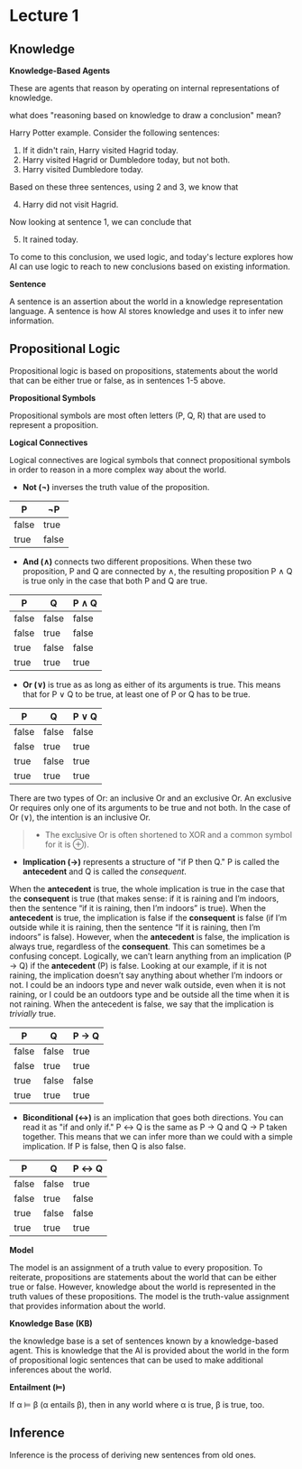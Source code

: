 # Lecture 1

## Knowledge

**Knowledge-Based Agents**

These are agents that reason by operating on internal representations of knowledge.

what does "reasoning based on knowledge to draw a conclusion" mean?

Harry Potter example. Consider the following sentences:

1. If it didn't rain, Harry visited Hagrid today.
2. Harry visited Hagrid or Dumbledore today, but not both.
3. Harry visited Dumbledore today.

Based on these three sentences, using 2 and 3, we know that

4. Harry did not visit Hagrid.

Now looking at sentence 1, we can conclude that

5. It rained today.

To come to this conclusion, we used logic, and today's lecture explores how AI can use logic to reach to new conclusions based on existing information.

**Sentence**

A sentence is an assertion about the world in a knowledge representation language. A sentence is how AI stores knowledge and uses it to infer new information.

## Propositional Logic

Propositional logic is based on propositions, statements about the world that can be either true or false, as in sentences 1-5 above.

**Propositional Symbols**

Propositional symbols are most often letters (P, Q, R) that are used to represent a proposition.

**Logical Connectives**

Logical connectives are logical symbols that connect propositional symbols in order to reason in a more complex way about the world.

- **Not (¬)** inverses the truth value of the proposition. 

| P     | ¬P    |
| ----- | ----- |
| false | true  |
| true  | false |

- **And (∧)** connects two different propositions. When these two proposition, P and Q are connected by ∧, the resulting proposition P ∧ Q is true only in the case that both P and Q are true.

| P     | Q     | P ∧ Q |
| ----- | ----- | ----- |
| false | false | false |
| false | true  | false |
| true  | false | false |
| true  | true  | true  |

- **Or (∨)** is true as as long as either of its arguments is true. This means that for P ∨ Q to be true, at least one of P or Q has to be true.

| P     | Q     | P ∨ Q |
| ----- | ----- | ----- |
| false | false | false |
| false | true  | true  |
| true  | false | true  |
| true  | true  | true  |

There are two types of Or: an inclusive Or and an exclusive Or. An exclusive Or requires only one of its arguments to be true and not both. In the case of Or (∨), the intention is an inclusive Or.

> * The exclusive Or is often shortened to XOR and a common symbol for it is ⊕).



* **Implication (→)** represents a structure of "if P then Q." P is called the **antecedent** and Q is called the *consequent*.

When the **antecedent** is true, the whole implication is true in the case that the **consequent** is true (that makes sense: if it is raining and I’m indoors, then the sentence “if it is raining, then I’m indoors” is true). When the **antecedent** is true, the implication is false if the **consequent** is false (if I’m outside while it is raining, then the sentence “If it is raining, then I’m indoors” is false). However, when the **antecedent** is false, the implication is always true, regardless of the **consequent**. This can sometimes be a confusing concept. Logically, we can’t learn anything from an implication (P → Q) if the **antecedent** (P) is false. Looking at our example, if it is not raining, the implication doesn’t say anything about whether I’m indoors or not. I could be an indoors type and never walk outside, even when it is not raining, or I could be an outdoors type and be outside all the time when it is not raining. When the antecedent is false, we say that the implication is *trivially* true.

| P     | Q     | P → Q |
| ----- | ----- | ----- |
| false | false | true  |
| false | true  | true  |
| true  | false | false |
| true  | true  | true  |

* **Biconditional (↔)** is an implication that goes both directions. You can read it as "if and only if."  P ↔ Q is the same as P → Q and Q → P taken together. This means that we can infer more than we could with a simple implication. If P is false, then Q is also false.

| P     | Q     | P ↔ Q |
| ----- | ----- | ----- |
| false | false | true  |
| false | true  | false |
| true  | false | false |
| true  | true  | true  |

**Model**

The model is an assignment of a truth value to every proposition. To reiterate, propositions are statements about the world that can be either true or false. However, knowledge about the world is represented in the truth values of these propositions. The model is the truth-value assignment that provides information about the world.

**Knowledge Base (KB)**

the knowledge base is a set of sentences known by a knowledge-based agent. This is knowledge that the AI is provided about the world in the form of propositional logic sentences that can be used to make additional inferences about the world.

**Entailment (⊨)**

If α ⊨ β (α entails β), then in any world where α is true, β is true, too.



## Inference

Inference is the process of deriving new sentences from old ones.

